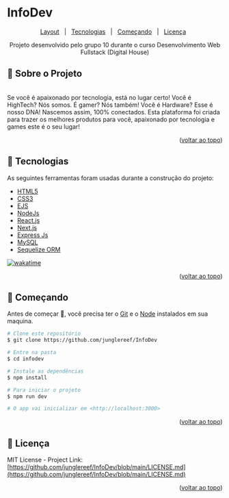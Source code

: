 # InfoDev
<p align="center">
  <a href="https://www.figma.com/file/IkWuJViU7BSWwdWgzydQsG/InfoDev">Layout</a> &#xa0; | &#xa0;
  <a href="#rocket-tecnologias">Tecnologias</a> &#xa0; | &#xa0;
  <a href="#checkered_flag-começando">Começando</a> &#xa0;  | &#xa0;
  <a href="#memo-licença">Licença</a> &#xa0 
</p>

<p align="center">
    Projeto desenvolvido pelo grupo 10 durante o curso Desenvolvimento Web Fullstack  (Digital House)
    <br />    
  </p>

## :dart: Sobre o Projeto
<br>
Se você é apaixonado por tecnologia, está no lugar certo! Você é HighTech? Nós somos. É gamer? Nós também! Você é Hardware? Esse é nosso DNA! Nascemos assim, 100% conectados. Esta plataforma foi criada para trazer os melhores produtos para você, apaixonado por tecnologia e games este é o seu lugar!

<p align="right">(<a href="#top">voltar ao topo</a>)</p>

## :rocket: Tecnologias

As seguintes ferramentas foram usadas durante a construção do projeto:
&#xa0;

- [HTML5]()
- [CSS3]()
- [EJS]()
- [NodeJs](https://nodejs.org/en/)
- [React.js](https://reactjs.org/)
- [Next.js](https://nextjs.org/)
- [Express Js](https://expressjs.com/)
- [MySQL](https://www.mysql.com)
- [Sequelize ORM](https://sequelize.org)

[![wakatime](https://wakatime.com/badge/user/3f8ae3d7-6b55-4499-8986-a5053ed896ef/project/41a46bcc-a060-4c28-8c44-5e1bc25e82a6.svg)](https://wakatime.com/badge/user/3f8ae3d7-6b55-4499-8986-a5053ed896ef/project/41a46bcc-a060-4c28-8c44-5e1bc25e82a6)

<p align="right">(<a href="#top">voltar ao topo</a>)</p>

## :checkered_flag: Começando

Antes de começar :checkered_flag:, você precisa ter o [Git](https://git-scm.com) e o [Node](https://nodejs.org/en/) instalados em sua maquina.

```bash
# Clone este repositório
$ git clone https://github.com/junglereef/InfoDev

# Entre na pasta
$ cd infodev

# Instale as dependências
$ npm install

# Para iniciar o projeto
$ npm run dev

# O app vai inicializar em <http://localhost:3000>
```

<p align="right">(<a href="#top">voltar ao topo</a>)</p>

<!-- LICENSE -->

## :memo: Licença

MIT License - Project Link: [https://github.com/junglereef/InfoDev/blob/main/LICENSE.md](https://github.com/junglereef/InfoDev/blob/main/LICENSE.md)

<p align="right">(<a href="#top">voltar ao topo</a>)</p>
